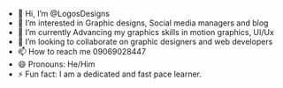- 👋 Hi, I’m @LogosDesigns
- 👀 I’m interested in Graphic designs, Social media managers and blog
- 🌱 I’m currently Advancing my graphics skills in motion graphics, UI/Ux
- 💞️ I’m looking to collaborate on graphic designers and web developers
- 📫 How to reach me 09069028447
- 😄 Pronouns: He/Him
- ⚡ Fun fact: I am a dedicated and fast pace learner. 

<!---
LogosDesigns/LogosDesigns is a ✨ special ✨ repository because its `README.md` (this file) appears on your GitHub profile.
You can click the Preview link to take a look at your changes.
--->
